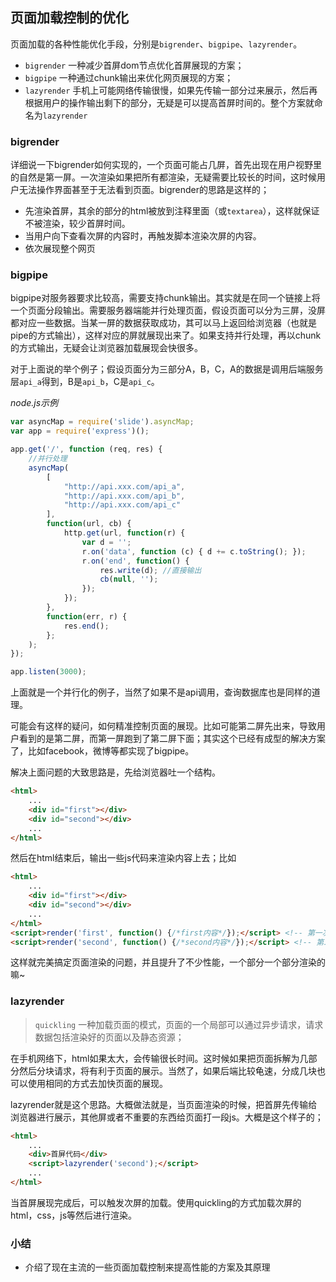 
## 页面加载控制的优化

页面加载的各种性能优化手段，分别是`bigrender`、`bigpipe`、`lazyrender`。

- `bigrender` 一种减少首屏dom节点优化首屏展现的方案；
- `bigpipe`  一种通过chunk输出来优化网页展现的方案；
- `lazyrender` 手机上可能网络传输很慢，如果先传输一部分过来展示，然后再根据用户的操作输出剩下的部分，无疑是可以提高首屏时间的。整个方案就命名为`lazyrender`

### bigrender



详细说一下bigrender如何实现的，一个页面可能占几屏，首先出现在用户视野里的自然是第一屏。一次渲染如果把所有都渲染，无疑需要比较长的时间，这时候用户无法操作界面甚至于无法看到页面。bigrender的思路是这样的；

+ 先渲染首屏，其余的部分的html被放到注释里面（或`textarea`），这样就保证不被渲染，较少首屏时间。
+ 当用户向下查看次屏的内容时，再触发脚本渲染次屏的内容。
+ 依次展现整个网页

### bigpipe

bigpipe对服务器要求比较高，需要支持chunk输出。其实就是在同一个链接上将一个页面分段输出。需要服务器端能并行处理页面，假设页面可以分为三屏，没屏都对应一些数据。当某一屏的数据获取成功，其可以马上返回给浏览器（也就是pipe的方式输出），这样对应的屏就展现出来了。如果支持并行处理，再以chunk的方式输出，无疑会让浏览器加载展现会快很多。

对于上面说的举个例子；假设页面分为三部分A，B，C，A的数据是调用后端服务层`api_a`得到，B是`api_b`，C是`api_c`。

_node.js示例_

```javascript
var asyncMap = require('slide').asyncMap;
var app = require('express')();

app.get('/', function (req, res) {
    //并行处理
    asyncMap(
        [
            "http://api.xxx.com/api_a",
            "http://api.xxx.com/api_b",
            "http://api.xxx.com/api_c"
        ],
        function(url, cb) {
            http.get(url, function(r) {
                var d = '';
                r.on('data', function (c) { d += c.toString(); });
                r.on('end', function() {
                    res.write(d); //直接输出
                    cb(null, '');
                });
            });
        },
        function(err, r) {
            res.end();
        };
    );
});

app.listen(3000);
```
上面就是一个并行化的例子，当然了如果不是api调用，查询数据库也是同样的道理。

可能会有这样的疑问，如何精准控制页面的展现。比如可能第二屏先出来，导致用户看到的是第二屏，而第一屏跑到了第二屏下面；其实这个已经有成型的解决方案了，比如facebook，微博等都实现了bigpipe。

解决上面问题的大致思路是，先给浏览器吐一个结构。

```html
<html>
    ...
    <div id="first"></div>
    <div id="second"></div>
    ...
</html>
```
然后在html结束后，输出一些js代码来渲染内容上去；比如

```html
<html>
    ...
    <div id="first"></div>
    <div id="second"></div>
    ...
</html>
<script>render('first', function() {/*first内容*/});</script> <!-- 第一次chunk -->
<script>render('second', function() {/*second内容*/});</script> <!-- 第二次chunk -->
```
这样就完美搞定页面渲染的问题，并且提升了不少性能，一个部分一个部分渲染的嘛~

### lazyrender

> `quickling` 一种加载页面的模式，页面的一个局部可以通过异步请求，请求数据包括渲染好的页面以及静态资源；

在手机网络下，html如果太大，会传输很长时间。这时候如果把页面拆解为几部分然后分块请求，将有利于页面的展示。当然了，如果后端比较龟速，分成几块也可以使用相同的方式去加快页面的展现。

lazyrender就是这个思路。大概做法就是，当页面渲染的时候，把首屏先传输给浏览器进行展示，其他屏或者不重要的东西给页面打一段js。大概是这个样子的；

```html
<html>
    ...
    <div>首屏代码</div>
    <script>lazyrender('second');</script>
    ...
</html>
```

当首屏展现完成后，可以触发次屏的加载。使用quickling的方式加载次屏的html，css，js等然后进行渲染。

### 小结

- 介绍了现在主流的一些页面加载控制来提高性能的方案及其原理
